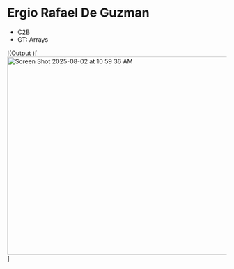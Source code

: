 # Ergio Rafael De Guzman
- C2B
- GT: Arrays

!(Output )[<img width="1280" height="455" alt="Screen Shot 2025-08-02 at 10 59 36 AM" src="https://github.com/user-attachments/assets/de2b261a-6e3b-4b31-925e-ef7549278136" />]
